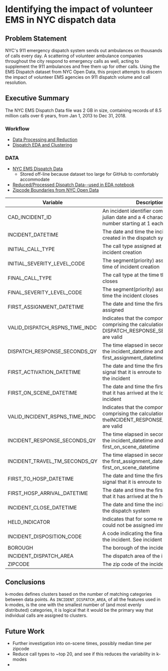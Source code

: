 # Identifying the impact of volunteer EMS in NYC dispatch data

## Problem Statement

NYC's 911 emergency dispatch system sends out ambulances on thousands of calls every day. A scattering of volunteer ambulance companies throughout the city respond to emergency calls as well, acting to supplement the 911 ambulances and free them up for other calls. Using the EMS Dispatch dataset from NYC Open Data, this project attempts to discern the impact of volunteer EMS agencies on 911 dispatch volume and call resolution.

## Executive Summary

The NYC EMS Dispatch Data file was 2 GB in size, containing records of 8.5 million calls over 6 years, from Jan 1, 2013 to Dec 31, 2018. 

### Workflow
* [Data Processing and Reduction](./code/data_processing_and_reduction.ipynb)
* [Dispatch EDA and Clustering](./code/dispatch_EDA_and_clustering.ipynb)

### DATA
* [NYC EMS Dispatch Data](https://data.cityofnewyork.us/Public-Safety/EMS-Incident-Dispatch-Data/76xm-jjuj)
    * Stored off-line because dataset too large for GitHub to comfortably accommodate
* [Reduced/Processed Dispatch Data--used in EDA notebook](https://drive.google.com/file/d/1ry0yvvLWxXXjHFxiUqGnR_Y-OwtTM0dp/view?usp=sharing)
* [Zipcode Boundaries from NYC Open Data](https://data.cityofnewyork.us/Business/Zip-Code-Boundaries/i8iw-xf4u)

| Variable | Description |
| --- | --- |
|CAD_INCIDENT_ID | An incident identifier comprising the julian date and a 4 character sequence number starting at 1 each day|
|INCIDENT_DATETIME | The date and time the incident was created in the dispatch system|
|INITIAL_CALL_TYPE  | The call type assigned at the time of incident creation|
|INITIAL_SEVERITY_LEVEL_CODE | The segment(priority) assigned at the time of incident creation|
|FINAL_CALL_TYPE  | The call type at the time the incident closes|
|FINAL_SEVERITY_LEVEL_CODE | The segment(priority) assigned at the time the incident closes|
|FIRST_ASSIGNMENT_DATETIME | The date and time the first unit is assigned|
|VALID_DISPATCH_RSPNS_TIME_INDC | Indicates that the components comprising the calculation of the DISPATCH_RESPONSE_SECONDS_QY are valid|
|DISPATCH_RESPONSE_SECONDS_QY | The time elapsed in seconds between the incident_datetime and the first_assignment_datetime|
|FIRST_ACTIVATION_DATETIME | The date and time the first unit gives the signal that it is enroute to the location of the incident|
|FIRST_ON_SCENE_DATETIME | The date and time the first unit signals that it has arrived at the location of the incident|
|VALID_INCIDENT_RSPNS_TIME_INDC | Indicates that the components comprising the calculation of theINCIDENT_RESPONSE_SECONDS_QY are valid|
|INCIDENT_RESPONSE_SECONDS_QY | The time elapsed in seconds between the incident_datetime and the first_on_scene_datetime|
|INCIDENT_TRAVEL_TM_SECONDS_QY | The time elapsed in seconds between the first_assignment_datetime and the first_on_scene_datetime|
|FIRST_TO_HOSP_DATETIME | The date and time the first unit gives the signal that it is enroute to the hospital|
|FIRST_HOSP_ARRIVAL_DATETIME | The date and time the first unit signals that it has arrived at the hospital|
|INCIDENT_CLOSE_DATETIME | The date and time the incident closes in the dispatch system|
|HELD_INDICATOR | Indicates that for some reason a unit could not be assigned immediately|
|INCIDENT_DISPOSITION_CODE | A code indicating the final outcome of the incident. See incident dispositions|
|BOROUGH | The borough of the incident location|
|INCIDENT_DISPATCH_AREA | The dispatch area of the incident|
|ZIPCODE | The zip code of the incident|


## Conclusions

k-modes defines clusters based on the number of matching categories between data points. As `INCIDENT_DISPATCH_AREA`, of all the features used in k-modes, is the one with the smallest number of (and most evenly distributed) categories, it is logical that it would be the primary way that individual calls are assigned to clusters.  

## Future Work

* Further investigation into on-scene times, possibly median time per zipcode
* Reduce call types to ~top 20, and see if this reduces the variability in k-modes
* 
